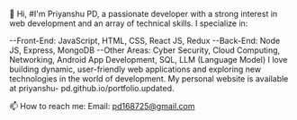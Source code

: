 👋 Hi, #I'm Priyanshu PD, a passionate developer with a strong interest in web development and an array of technical skills. I specialize in:

--Front-End: JavaScript, HTML, CSS, React JS, Redux
--Back-End: Node JS, Express, MongoDB
--Other Areas: Cyber Security, Cloud Computing, Networking, Android App Development, SQL, LLM (Language Model)
   I love building dynamic, user-friendly web applications and exploring new technologies in the world of development. My personal website is available at priyanshu- 
    pd.github.io/portfolio.updated.

📫 How to reach me:
Email: pd168725@gmail.com
